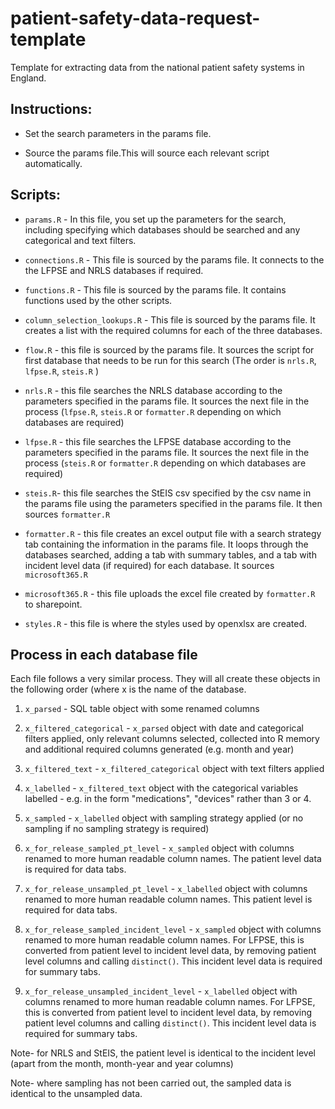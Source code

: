 # patient-safety-data-request-template

Template for extracting data from the national patient safety systems in England.

## Instructions:

-   Set the search parameters in the params file.

-   Source the params file.This will source each relevant script automatically.

## Scripts:

-   `params.R` - In this file, you set up the parameters for the search, including specifying which databases should be searched and any categorical and text filters.

-   `connections.R` - This file is sourced by the params file. It connects to the the LFPSE and NRLS databases if required.

-   `functions.R` - This file is sourced by the params file. It contains functions used by the other scripts.

-   `column_selection_lookups.R` - This file is sourced by the params file. It creates a list with the required columns for each of the three databases.

-   `flow.R` - this file is sourced by the params file. It sources the script for first database that needs to be run for this search (The order is `nrls.R`, `lfpse.R`, `steis.R` )

-   `nrls.R` - this file searches the NRLS database according to the parameters specified in the params file. It sources the next file in the process (`lfpse.R`, `steis.R` or `formatter.R` depending on which databases are required)

-   `lfpse.R` - this file searches the LFPSE database according to the parameters specified in the params file. It sources the next file in the process (`steis.R` or `formatter.R` depending on which databases are required)

-   `steis.R`- this file searches the StEIS csv specified by the csv name in the params file using the parameters specified in the params file. It then sources `formatter.R`

-   `formatter.R` - this file creates an excel output file with a search strategy tab containing the information in the params file. It loops through the databases searched, adding a tab with summary tables, and a tab with incident level data (if required) for each database. It sources `microsoft365.R`

-   `microsoft365.R` - this file uploads the excel file created by `formatter.R` to sharepoint.

-   `styles.R` - this file is where the styles used by openxlsx are created.

## Process in each database file

Each file follows a very similar process. They will all create these objects in the following order (where x is the name of the database.

1.  `x_parsed` - SQL table object with some renamed columns

2.  `x_filtered_categorical` - `x_parsed` object with date and categorical filters applied, only relevant columns selected, collected into R memory and additional required columns generated (e.g. month and year)

3.  `x_filtered_text` - `x_filtered_categorical` object with text filters applied

4.  `x_labelled` - `x_filtered_text` object with the categorical variables labelled - e.g. in the form "medications", "devices" rather than 3 or 4.

5.  `x_sampled` - `x_labelled` object with sampling strategy applied (or no sampling if no sampling strategy is required)

6.  `x_for_release_sampled_pt_level` - `x_sampled` object with columns renamed to more human readable column names. The patient level data is required for data tabs.

7.  `x_for_release_unsampled_pt_level` - `x_labelled` object with columns renamed to more human readable column names. This patient level is required for data tabs.

8.  `x_for_release_sampled_incident_level` - `x_sampled` object with columns renamed to more human readable column names. For LFPSE, this is converted from patient level to incident level data, by removing patient level columns and calling `distinct()`. This incident level data is required for summary tabs.

9.  `x_for_release_unsampled_incident_level` - `x_labelled` object with columns renamed to more human readable column names. For LFPSE, this is converted from patient level to incident level data, by removing patient level columns and calling `distinct()`. This incident level data is required for summary tabs.

Note- for NRLS and StEIS, the patient level is identical to the incident level (apart from the month, month-year and year columns)

Note- where sampling has not been carried out, the sampled data is identical to the unsampled data.
